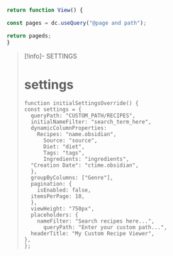 










```jsx
return function View() {  

const pages = dc.useQuery("@page and path");

return pageds;  
}
```


> [!info]- SETTINGS
> # settings
> ```tsx
> function initialSettingsOverride() {
> const settings = {
> 	queryPath: "CUSTOM_PATH/RECIPES",
> 	initialNameFilter: "search_term_here",
> 	dynamicColumnProperties: 
> 	  Recipes: "name.obsidian",
> 	    Source: "source",
> 	    Diet: "diet",
> 	    Tags: "tags",
> 	    Ingredients: "ingredients",
> 	"Creation Date": "ctime.obsidian",
> 	},
> 	groupByColumns: ["Genre"],
> 	pagination: {
> 	  isEnabled: false,
> 	itemsPerPage: 10,
> 	},
> 	viewHeight: "750px",
> 	placeholders: {
> 	  nameFilter: "Search recipes here...",
> 	    queryPath: "Enter your custom path...",
> 	headerTitle: "My Custom Recipe Viewer",
> },
> };
> ```





